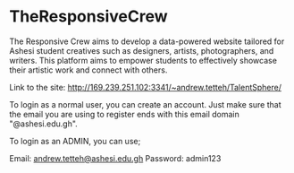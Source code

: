 # TheResponsiveCrew
The Responsive Crew aims to develop a data-powered website tailored for Ashesi student creatives such as designers, artists, photographers, and writers. This platform aims to empower students to effectively showcase their artistic work and connect with others.


Link to the site: http://169.239.251.102:3341/~andrew.tetteh/TalentSphere/

To login as a normal user, you can create an account. Just make sure that the email you are using to register ends with this email domain "@ashesi.edu.gh".

To login as an ADMIN, you can use;

Email: andrew.tetteh@ashesi.edu.gh
Password: admin123
